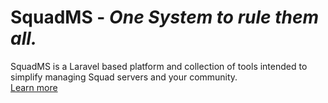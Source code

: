 # SquadMS - *One System to rule them all.*

SquadMS is a Laravel based platform and collection of tools intended to simplify managing Squad servers and your community.  
[Learn more](https://squadms.com/)
